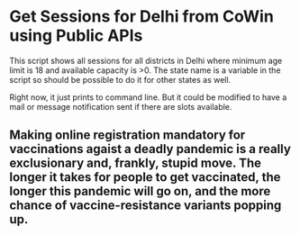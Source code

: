 # Get Sessions for Delhi from CoWin using Public APIs

This script shows all sessions for all districts in Delhi where minimum age limit is 18 and available capacity is >0. The state name is a variable in the script so should be possible to do it for other states as well. 

Right now, it just prints to command line. But it could be modified to have a mail or message notification sent if there are slots available. 

## Making online registration mandatory for vaccinations agaist a deadly pandemic is a really exclusionary and, frankly, stupid move. The longer it takes for people to get vaccinated, the longer this pandemic will go on, and the more chance of vaccine-resistance variants popping up.

